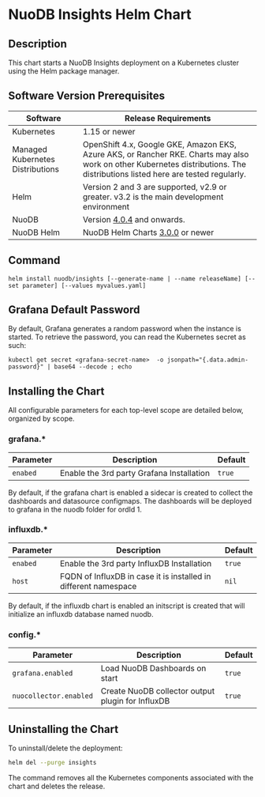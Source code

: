 # NuoDB Insights Helm Chart

## Description

This chart starts a NuoDB Insights deployment on a Kubernetes cluster using the Helm package manager.

## Software Version Prerequisites

| Software   | Release Requirements                           | 
|------------|------------------------------------------------|
| Kubernetes |  1.15 or newer |
| Managed Kubernetes Distributions |  OpenShift 4.x, Google GKE, Amazon EKS, Azure AKS, or Rancher RKE. Charts may also work on other Kubernetes distributions. The distributions listed here are tested regularly. |
| Helm       |  Version 2 and 3 are supported, v2.9 or greater. v3.2 is the main development environment   |
| NuoDB      |  Version [4.0.4](https://hub.docker.com/r/nuodb/nuodb-ce/tags) and onwards. |
| NuoDB Helm | NuoDB Helm Charts [3.0.0](https://github.com/nuodb/nuodb-helm-charts) or newer |

## Command

```
helm install nuodb/insights [--generate-name | --name releaseName] [--set parameter] [--values myvalues.yaml]
```

## Grafana Default Password
By default, Grafana generates a random password when the instance is started.
To retrieve the password, you can read the Kubernetes secret as such:
```
kubectl get secret <grafana-secret-name>  -o jsonpath="{.data.admin-password}" | base64 --decode ; echo
```

## Installing the Chart
All configurable parameters for each top-level scope are detailed below, organized by scope.

### grafana.*

| Parameter | Description | Default |
| ----- | ----------- | ------ |
| `enabed` | Enable the 3rd party Grafana Installation | `true` |

By default, if the grafana chart is enabled a sidecar is created to collect the dashboards and datasource configmaps.
The dashboards will be deployed to grafana in the nuodb folder for ordId 1.

### influxdb.*

| Parameter | Description | Default |
| ----- | ----------- | ------ |
| `enabed` | Enable the 3rd party InfluxDB Installation | `true` |
| `host` | FQDN of InfluxDB in case it is installed in different namespace | `nil` |


By default, if the influxdb chart is enabled an initscript is created that will initialize an influxdb database named nuodb.

### config.*

| Parameter | Description | Default |
| ----- | ----------- | ------ |
| `grafana.enabled` | Load NuoDB Dashboards on start | `true` |
| `nuocollector.enabled` | Create NuoDB collector output plugin for InfluxDB | `true` |

## Uninstalling the Chart

To uninstall/delete the deployment:

```bash
helm del --purge insights
```

The command removes all the Kubernetes components associated with the chart and deletes the release.
